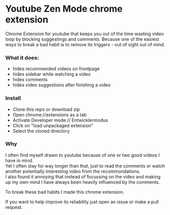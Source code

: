 # Youtube Zen Mode chrome extension
Chrome Extension for youtube that keeps you out of the time wasting video loop by blocking suggestings and comments.
Because one of the easiest ways to break a bad habit is to remove its triggers - out of sight out of mind.  

### What it does:

- hides recommended videos on frontpage 
- hides sidebar while watching a video
- hides comments
- hides video suggestions after finishing a video

### Install

- Clone this repo or download zip
- Open chrome://extensions as a tab  
- Activate Developer mode // Entwicklermodus  
- Click on "load unpackaged extension"  
- Select the cloned directory  


### Why

I often find myself drawn to youtube because of one or two good videos I have in mind.  
Yet I often stay for way longer than that, just to read the comments or watch another potentially interesting video from the recommondations.  
I also found it annoying that instead of focussing on the video and making up my own mind I have always been heavily influenced by the comments.  

To break these bad habits I made this chrome extension.  

If you want to help improve its reliability just open an issue or make a pull request.  
